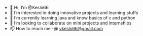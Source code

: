 - 👋 Hi, I’m @Keshi66
- 👀 I’m interested in doing innovative projects and learning stuffs
- 🌱 I’m currently learning java and know basics of c and python 
- 💞️ I’m looking to collaborate on mini projects and internships 
- 📫 How to reach me -@ vkeshi66@gmail.com

<!---
Keshi66/Keshi66 is a ✨ special ✨ repository because its `README.md` (this file) appears on your GitHub profile.
You can click the Preview link to take a look at your changes.
--->
